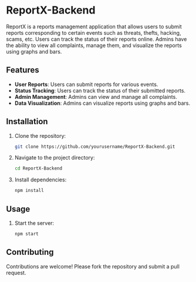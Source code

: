 # ReportX-Backend

ReportX is a reports management application that allows users to submit reports corresponding to certain events such as threats, thefts, hacking, scams, etc. Users can track the status of their reports online. Admins have the ability to view all complaints, manage them, and visualize the reports using graphs and bars.

## Features

- **User Reports**: Users can submit reports for various events.
- **Status Tracking**: Users can track the status of their submitted reports.
- **Admin Management**: Admins can view and manage all complaints.
- **Data Visualization**: Admins can visualize reports using graphs and bars.

## Installation

1. Clone the repository:
    ```bash
    git clone https://github.com/yourusername/ReportX-Backend.git
    ```
2. Navigate to the project directory:
    ```bash
    cd ReportX-Backend
    ```
3. Install dependencies:
    ```bash
    npm install
    ```

## Usage

1. Start the server:
    ```bash
    npm start
    ```

## Contributing

Contributions are welcome! Please fork the repository and submit a pull request.
